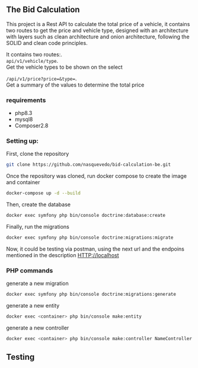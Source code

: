 ## The Bid Calculation

This project is a Rest API to calculate the total price of a vehicle, it contains two routes to get the price and vehicle type, designed with an architecture with layers such as clean architecture and onion architecture, following the SOLID and clean code principles.

It contains two routes:.\
`` api/v1/vehicle/type ``.\
Get the vehicle types to be shown on the select

``/api/v1/price?price=&type=``.\
Get a summary of the values to determine the total price

### requirements
- php8.3
- mysql8
- Composer2.8

### Setting up:

First, clone the repository

```sh
git clone https://github.com/nasquevedo/bid-calculation-be.git
```

Once the repository was cloned, run docker compose to create the image and container

```sh
docker-compose up -d --build
```

Then, create the database

```sh
docker exec symfony php bin/console doctrine:database:create
```

Finally, run the migrations

```sh
docker exec symfony php bin/console doctrine:migrations:migrate
```

Now, it could be testing via postman, using the next url and the endpoins mentioned in the description
[HTTP://localhost](HTTP://localhost)

### PHP commands
generate a new migration

```sh
docker exec symfony php bin/console doctrine:migrations:generate
```

generate a new entity
```sh
docker exec <container> php bin/console make:entity
```

generate a new controller
```sh
docker exec <container> php bin/console make:controller NameController
```

## Testing
